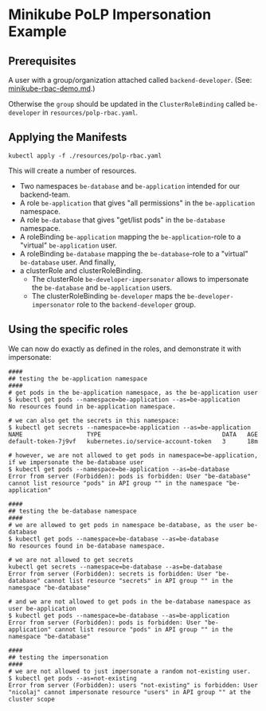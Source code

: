 # Minikube PoLP Impersonation Example

## Prerequisites

A user with a group/organization attached called `backend-developer`.
(See: [minikube-rbac-demo.md](minikube-rbac-demo.md).)

Otherwise the `group` should be updated in the `ClusterRoleBinding` called
`be-developer` in `resources/polp-rbac.yaml`.

## Applying the Manifests

```shell
kubectl apply -f ./resources/polp-rbac.yaml
```

This will create a number of resources.

- Two namespaces `be-database` and `be-application` intended for our backend-team.
- A role `be-application` that gives "all permissions" in the `be-application`
    namespace.
- A role `be-database` that gives "get/list pods" in the `be-database`
    namespace.
- A roleBinding `be-application` mapping the
    `be-application`-role to a "virtual" `be-application` user.
- A roleBinding `be-database` mapping the
    `be-database`-role to a "virtual" `be-database` user. And finally,
- a clusterRole and clusterRoleBinding.
    - The clusterRole `be-developer-impersonator` allows to impersonate the
        `be-database` and `be-application` users.
    - The clusterRoleBinding `be-developer` maps the `be-developer-impersonator` role to the
        `backend-developer` group.

## Using the specific roles

We can now do exactly as defined in the roles, and demonstrate it with impersonate:

```shell
####
## testing the be-application namespace
####
# get pods in the be-application namespace, as the be-application user
$ kubectl get pods --namespace=be-application --as=be-application
No resources found in be-application namespace.

# we can also get the secrets in this namespace:
$ kubectl get secrets --namespace=be-application --as=be-application
NAME                  TYPE                                  DATA   AGE
default-token-7j9vf   kubernetes.io/service-account-token   3      18m

# however, we are not allowed to get pods in namespace=be-application, if we impersonate the be-database user
$ kubectl get pods --namespace=be-application --as=be-database
Error from server (Forbidden): pods is forbidden: User "be-database" cannot list resource "pods" in API group "" in the namespace "be-application"

####
## testing the be-database namespace
####
# we are allowed to get pods in namespace be-database, as the user be-database
$ kubectl get pods --namespace=be-database --as=be-database
No resources found in be-database namespace.

# we are not allowed to get secrets
kubectl get secrets --namespace=be-database --as=be-database
Error from server (Forbidden): secrets is forbidden: User "be-database" cannot list resource "secrets" in API group "" in the namespace "be-database"

# and we are not allowed to get pods in the be-database namespace as user be-application
$ kubectl get pods --namespace=be-database --as=be-application
Error from server (Forbidden): pods is forbidden: User "be-application" cannot list resource "pods" in API group "" in the namespace "be-database"

####
## testing the impersonation
####
# we are not allowed to just impersonate a random not-existing user.
$ kubectl get pods --as=not-existing
Error from server (Forbidden): users "not-existing" is forbidden: User "nicolaj" cannot impersonate resource "users" in API group "" at the cluster scope
```
